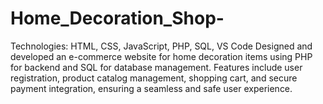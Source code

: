 # Home_Decoration_Shop-
Technologies: HTML, CSS, JavaScript, PHP, SQL, VS Code  Designed and developed an e-commerce website for home decoration items using PHP for backend and SQL for database management. Features include user registration, product catalog management, shopping cart, and secure payment integration, ensuring a seamless and safe user experience.

